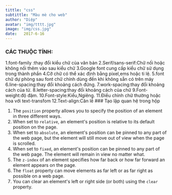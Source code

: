 ```yaml
---
tittle: "css"
subtittle: "Màu mè cho web"
author: "Diệp"
avatar: "img/tttt.jpg"
image: "img/css.jpg"
date:   2017-6-16
---
```


### CÁC THUỘC TÍNH:
<al>
1.font-family :thay đổi kiểu chữ của văn bản
2.Serif/sans-serif:Chữ nối hoặc không nối thêm vào sau kiểu chữ
3.Google font cung cấp kiểu chữ sử dụng trong thành phần <link>
4.Cỡ chữ có thể xác định bằng pixel,ems hoặc ti lệ.
5.font chữ dự phòng sau font chữ chính dùng đến khi không sẵn có trên máy
6.line-spacing:thay đổi khoảng cách đứng.
7.work-spacing:thay đổi khoảng cách của từ.
8.letter-spacing:thay đổi khoảng cách của chữ
9.Font-weight:độ đậm.
10.Font-style:Kiểu,Ngiêng.
11.Điều chỉnh chữ thường hoặc hoa với text-transfom
12.Text-align:Căn lề
</al>
### Tạo lập quan hệ trong hộp
<ol>
<li>The <code>position</code> property allows you to specify the position of an element in three different ways.</li>
<li>When set to <code>relative</code>, an element's position is relative to its default position on the page.</li>
<li>When set to <code>absolute</code>, an element's position can be pinned to any part of the web page, but the element will still move out of view when the page is scrolled.</li>
<li>When set to <code>fixed</code>, an element's position can be pinned to any part of the web page. The element will remain in view no matter what.</li>
<li>The <code>z-index</code> of an element specifies how far back or how far forward an element appears on the page.</li>
<li>The <code>float</code> property can move elements as far left or as far right as possible on a web page.</li>
<li>You can clear an element's left or right side (or both) using the <code>clear</code> property.</li>
</ol>
